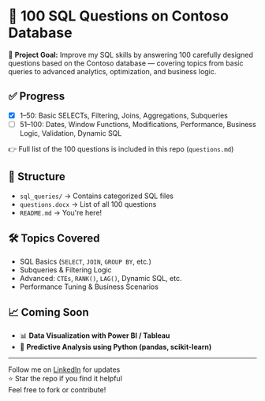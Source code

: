# 🧠 100 SQL Questions on Contoso Database

🚀 **Project Goal:** Improve my SQL skills by answering 100 carefully designed questions based on the Contoso database — covering topics from basic queries to advanced analytics, optimization, and business logic.

## ✅ Progress

- [x] 1–50: Basic SELECTs, Filtering, Joins, Aggregations, Subqueries  
- [ ] 51–100: Dates, Window Functions, Modifications, Performance, Business Logic, Validation, Dynamic SQL

👉 Full list of the 100 questions is included in this repo (`questions.md`)

## 📂 Structure

- `sql_queries/` → Contains categorized SQL files  
- `questions.docx` → List of all 100 questions  
- `README.md` → You're here!

## 🛠 Topics Covered

- SQL Basics (`SELECT`, `JOIN`, `GROUP BY`, etc.)
- Subqueries & Filtering Logic
- Advanced: `CTEs`, `RANK()`, `LAG()`, Dynamic SQL, etc.
- Performance Tuning & Business Scenarios

## 📈 Coming Soon

- 📊 **Data Visualization with Power BI / Tableau**
- 🤖 **Predictive Analysis using Python (pandas, scikit-learn)**

---

Follow me on [LinkedIn](https://www.linkedin.com/in/isaac-alowakin-dossavou-1970b8191) for updates  
⭐️ Star the repo if you find it helpful  
Feel free to fork or contribute!

